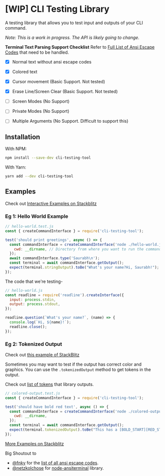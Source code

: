 # [WIP] CLI Testing Library

A testing library that allows you to test input and outputs of your CLI command.

*Note: This is a work in progress. The API is likely going to change.*

**Terminal Text Parsing Support Checklist**
Refer to [Full List of Ansi Escape Codes](https://gist.github.com/fnky/458719343aabd01cfb17a3a4f7296797) that need to be handled.
- [x] Normal text without ansi escape codes
- [x] Colored text
- [x] Cursor movement (Basic Support. Not tested)
- [x] Erase Line/Screen Clear (Basic Support. Not tested)
- [ ] Screen Modes (No Support)
- [ ] Private Modes (No Support)
- [ ] Multiple Arguments (No Support. Difficult to support this)



## Installation

With NPM:
```sh
npm install --save-dev cli-testing-tool 
```

With Yarn:
```sh
yarn add --dev cli-testing-tool
```

## Examples

Check out [Interactive Examples on Stackblitz](https://stackblitz.com/edit/node-kfod5b?file=examples%2Fprompts%2Fprompts.test.js)

### Eg 1: Hello World Example

```js
// hello-world.test.js
const { createCommandInterface } = require('cli-testing-tool');

test('should print greetings', async () => {
  const commandInterface = createCommandInterface('node ./hello-world.js', {
    cwd: __dirname, // Directory from where you want to run the command 
  });
  await commandInterface.type('Saurabh\n');
  const terminal = await commandInterface.getOutput();
  expect(terminal.stringOutput).toBe("What's your name?Hi, Saurabh!");
});
```

The code that we're testing-
```js
// hello-world.js
const readline = require('readline').createInterface({
  input: process.stdin,
  output: process.stdout,
});

readline.question(`What's your name?`, (name) => {
  console.log(`Hi, ${name}!`);
  readline.close();
});

```

### Eg 2: Tokenized Output

Check out [this example of StackBlitz](https://stackblitz.com/edit/node-kfod5b?file=examples%2Fcolored-output%2Fcolored-output.test.js)

Sometimes you may want to test if the output has correct color and graphics. You can use the `.tokenizedOutput` method to get tokens in the output.

Check out [list of tokens](https://github.com/saurabhdaware/cli-testing-tool/blob/18e1e12d86cec7b429f949cdd571b13b64fd4747/lib/cli-ansi-parser.js#L28) that library outputs.

```js
// colored-output.test.js
const { createCommandInterface } = require('cli-testing-tool');

test('should have bold red text', async () => {
  const commandInterface = createCommandInterface('node ./colored-output.js', {
    cwd: __dirname,
  });
  const terminal = await commandInterface.getOutput();
  expect(terminal.tokenizedOutput).toBe("This has a [BOLD_START][RED_START]red and bold[COLOR_END][BOLD_END] text.");
});
```

[More Examples on Stackblitz](https://stackblitz.com/edit/node-kfod5b?file=examples%2Fprompts%2Fprompts.test.js)


Big Shoutout to 
- [@fnky](https://github.com/fnky) for the [list of all ansi escape codes](https://gist.github.com/fnky/458719343aabd01cfb17a3a4f7296797).
- [@netzkolchose](https://github.com/netzkolchose) for [node-ansiterminal](https://github.com/netzkolchose/node-ansiterminal) library.
